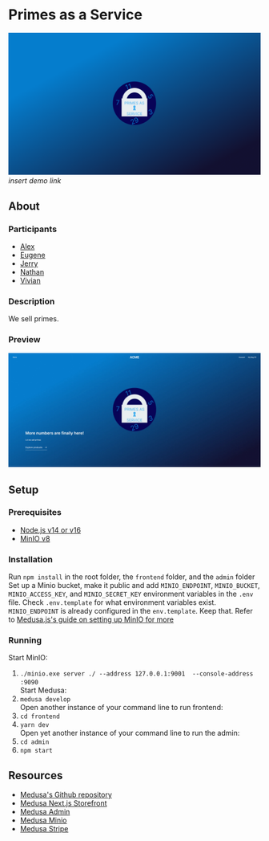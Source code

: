 # Primes as a Service
![cover image](./frontend/public/hero.png)  
*insert demo link*

## About
### Participants
* [Alex](https://github.com/pane2004)
* [Eugene](https://github.com/Ezzhingy)
* [Jerry](https://github.com/Bobliuuu)
* [Nathan](https://github.com/Nathan13888)
* [Vivian](https://github.com/vivian-dai)

### Description
We sell primes.
### Preview
![Home page](./readme_assets/home-page.png)

## Setup
### Prerequisites
* [Node.js v14 or v16](https://nodejs.org)
* [MinIO v8](https://min.io/)
### Installation
Run `npm install` in the root folder, the `frontend` folder, and the `admin` folder  
Set up a Minio bucket, make it public and add `MINIO_ENDPOINT`, `MINIO_BUCKET`, `MINIO_ACCESS_KEY`, and `MINIO_SECRET_KEY` environment variables in the `.env` file. Check `.env.template` for what environment variables exist. `MINIO_ENDPOINT` is already configured in the `env.template`. Keep that. Refer to [Medusa.js's guide on setting up MinIO for more](https://docs.medusajs.com/add-plugins/minio/)
### Running
Start MinIO:  
1. `./minio.exe server ./ --address 127.0.0.1:9001  --console-address :9090`  
Start Medusa:
2. `medusa develop`  
Open another instance of your command line to run frontend:
3. `cd frontend`
4. `yarn dev`  
Open yet another instance of your command line to run the admin:
5. `cd admin`
6. `npm start`

## Resources
* [Medusa's Github repository](https://github.com/medusajs/medusa)
* [Medusa Next.js Storefront](https://docs.medusajs.com/starters/nextjs-medusa-starter)
* [Medusa Admin](https://docs.medusajs.com/admin/quickstart/)
* [Medusa Minio](https://docs.medusajs.com/add-plugins/minio/)
* [Medusa Stripe](https://docs.medusajs.com/add-plugins/stripe/)